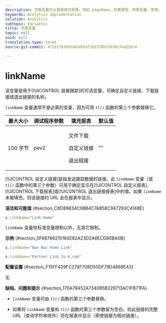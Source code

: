 ```yaml
---
description: 页面变量可以直接填充报表，例如 pageName、列表属性、列表变量，等等。
keywords: Analytics Implementation
solution: Analytics
subtopic: Variables
title: 页面变量
topic: null
uuid: null
translation-type: tm+mt
source-git-commit: 47291fb3d55ab3eb5ef181770bf2078c7ea55bc4

---
```




# linkName

该变量是用于[!UICONTROL 链接跟踪]的可选变量，可确定自定义链接、下载链接或退出链接的名称。


<!-- 

linkName.xml

 -->

*`linkName`* 变量通常不是必需的变量，因为可用 *`tl()`* 函数的第三个参数替换它。

<table id="table_4B0D1C9AADA542A59B626E077D5FC568"> 
 <thead> 
  <tr> 
   <th class="entry"> 最大大小 </th> 
   <th class="entry"> 调试程序参数 </th> 
   <th class="entry"> 填充报表 </th> 
   <th class="entry"> 默认值 </th> 
  </tr> 
 </thead>
 <tbody> 
  <tr> 
   <td> 100 字节 </td> 
   <td> pev2 </td> 
   <td> <p>文件下载 </p> <p>自定义链接 </p> <p>退出链接  </p> </td> 
   <td> "" </td> 
  </tr> 
 </tbody> 
</table>

[!UICONTROL 自定义链接]是指发送跟踪数据的链接。此 *`linkName`* 变量（或 *`tl()`* 函数中的第三个参数）可用于确定显示在[!UICONTROL 自定义报表]、[!UICONTROL 下载报表]或[!UICONTROL 退出链接报表]中的值。如果 *`linkName`* 未被填充，则该链接的 URL 会在报表中显示。

**语法和可能值** {#section_C8D89834C98B4C7A858C947293C4148E}

```js
s.linkName="Link Name"
```

*`linkName`* 变量除标准变量限制以外，无其它限制。

**示例** {#section_5F68766210184E82A23D2A6ECD80BA0B}

```js
s.linkName="Nav Bar Home Link"
```

```js
s.linkName="Partner Link to A.com"
```

**配置设置** {#section_F15FF429FC274F708D50DF79D4668EA3}

无

**缺陷、问题和提示** {#section_170A78452A7340B5B229713AC1FB71FA}

* *`linkName`* 变量可由 *`tl()`* 函数的第三个参数替换。

* 如果将 *`linkName`* 变量和 *`tl()`* 函数的第三个参数留为空白，则此链接的完整 URL（查询字符串除外）将在报表中显示（即使链接为相对链接）。
